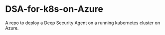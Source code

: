 # DSA-for-k8s-on-Azure
A repo to deploy a Deep Security Agent on a running kubernetes cluster on Azure.
